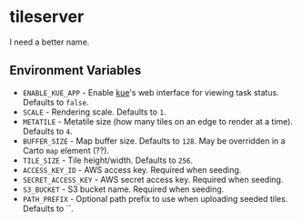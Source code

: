 # tileserver

I need a better name.

## Environment Variables

* `ENABLE_KUE_APP` - Enable [kue](https://github.com/LearnBoost/kue)'s web
  interface for viewing task status. Defaults to `false`.
* `SCALE` - Rendering scale. Defaults to `1`.
* `METATILE` - Metatile size (how many tiles on an edge to render at a time).
  Defaults to `4`.
* `BUFFER_SIZE` - Map buffer size. Defaults to `128`.  May be overridden in
  a Carto `map` element (??).
* `TILE_SIZE` - Tile height/width. Defaults to `256`.
* `ACCESS_KEY_ID` - AWS access key. Required when seeding.
* `SECRET_ACCESS_KEY` - AWS secret access key. Required when seeding.
* `S3_BUCKET` - S3 bucket name. Required when seeding.
* `PATH_PREFIX` - Optional path prefix to use when uploading seeded tiles.
  Defaults to ``.
